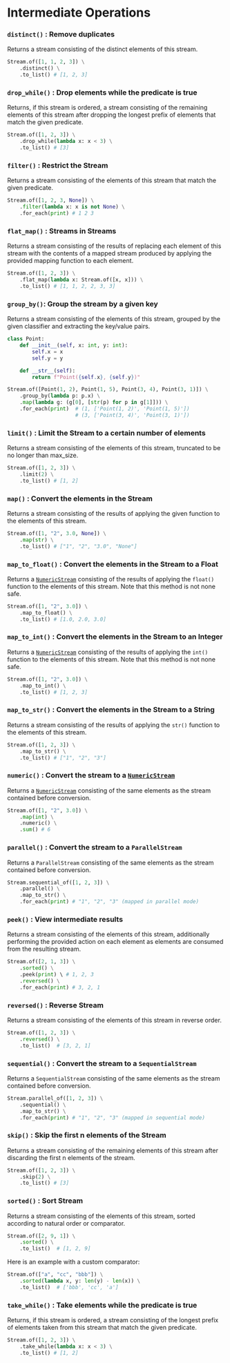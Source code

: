 # Intermediate Operations

### **`distinct()` : Remove duplicates**

Returns a stream consisting of the distinct elements of this stream.

```python
Stream.of([1, 1, 2, 3]) \
    .distinct() \
    .to_list() # [1, 2, 3]
```

### **`drop_while()` : Drop elements while the predicate is true**

Returns, if this stream is ordered, a stream consisting of the remaining elements of this stream after dropping the longest prefix of elements that match the given predicate.

```python
Stream.of([1, 2, 3]) \
    .drop_while(lambda x: x < 3) \
    .to_list() # [3]
```

### **`filter()` : Restrict the Stream**

Returns a stream consisting of the elements of this stream that match the given predicate.

```python
Stream.of([1, 2, 3, None]) \
    .filter(lambda x: x is not None) \
    .for_each(print) # 1 2 3
```

### **`flat_map()` : Streams in Streams**

Returns a stream consisting of the results of replacing each element of this stream with the contents of a mapped stream produced by applying the provided mapping function to each element.

```python
Stream.of([1, 2, 3]) \
    .flat_map(lambda x: Stream.of([x, x])) \
    .to_list() # [1, 1, 2, 2, 3, 3]
```

### `group_by()`: Group the stream by a given key

Returns a stream consisting of the elements of this stream, grouped by the given classifier and extracting the key/value pairs.

```python
class Point:
    def __init__(self, x: int, y: int):
        self.x = x
        self.y = y

    def __str__(self):
        return f"Point({self.x}, {self.y})"

Stream.of([Point(1, 2), Point(1, 5), Point(3, 4), Point(3, 1)]) \
    .group_by(lambda p: p.x) \
    .map(lambda g: (g[0], [str(p) for p in g[1]])) \
    .for_each(print)  # (1, ['Point(1, 2)', 'Point(1, 5)'])
                      # (3, ['Point(3, 4)', 'Point(3, 1)'])
```

### `limit()` : Limit the Stream to a certain number of elements

Returns a stream consisting of the elements of this stream, truncated to be no longer than max\_size.

```python
Stream.of([1, 2, 3]) \
    .limit(2) \
    .to_list() # [1, 2]
```

### **`map()` : Convert the elements in the Stream**

Returns a stream consisting of the results of applying the given function to the elements of this stream.

```python
Stream.of([1, "2", 3.0, None]) \
    .map(str) \
    .to_list() # ["1", "2", "3.0", "None"]
```

### `map_to_float()` : Convert the elements in the Stream to a Float

Returns a [`NumericStream`](numeric-stream.md) consisting of the results of applying the `float()` function to the elements of this stream. Note that this method is not none safe.

```python
Stream.of([1, "2", 3.0]) \
    .map_to_float() \
    .to_list() # [1.0, 2.0, 3.0]
```

### `map_to_int()` : Convert the elements in the Stream to an Integer

Returns a [`NumericStream`](numeric-stream.md) consisting of the results of applying the `int()` function to the elements of this stream. Note that this method is not none safe.

```python
Stream.of([1, "2", 3.0]) \
    .map_to_int() \
    .to_list() # [1, 2, 3]
```

### `map_to_str()` : Convert the elements in the Stream to a String

Returns a stream consisting of the results of applying the `str()` function to the elements of this stream.

```python
Stream.of([1, 2, 3]) \
    .map_to_str() \
    .to_list() # ["1", "2", "3"]
```

### `numeric()` : Convert the stream to a [`NumericStream`](numeric-stream.md)

Returns a [`NumericStream`](numeric-stream.md) consisting of the same elements as the stream contained before conversion.

```python
Stream.of([1, "2", 3.0]) \
    .map(int) \
    .numeric() \
    .sum() # 6
```

### `parallel()` : Convert the stream to a `ParallelStream`

Returns a `ParallelStream` consisting of the same elements as the stream contained before conversion.

```python
Stream.sequential_of([1, 2, 3]) \
    .parallel() \
    .map_to_str() \
    .for_each(print) # "1", "2", "3" (mapped in parallel mode)
```

### `peek()` : View intermediate results

Returns a stream consisting of the elements of this stream, additionally performing the provided action on each element as elements are consumed from the resulting stream.

```python
Stream.of([2, 1, 3]) \
    .sorted() \
    .peek(print) \ # 1, 2, 3
    .reversed() \
    .for_each(print) # 3, 2, 1
```

### `reversed()` : Reverse Stream

Returns a stream consisting of the elements of this stream in reverse order.

```python
Stream.of([1, 2, 3]) \
    .reversed() \
    .to_list()  # [3, 2, 1]
```

### `sequential()` : Convert the stream to a `SequentialStream`

Returns a `SequentialStream` consisting of the same elements as the stream contained before conversion.

```python
Stream.parallel_of([1, 2, 3]) \
    .sequential() \
    .map_to_str() \
    .for_each(print) # "1", "2", "3" (mapped in sequential mode)
```

### `skip()` : Skip the first n elements of the Stream

Returns a stream consisting of the remaining elements of this stream after discarding the first n elements of the stream.

```python
Stream.of([1, 2, 3]) \
    .skip(2) \
    .to_list() # [3]
```

### `sorted()` : Sort Stream

Returns a stream consisting of the elements of this stream, sorted according to natural order or comparator.

```python
Stream.of([2, 9, 1]) \
    .sorted() \
    .to_list()  # [1, 2, 9]
```

Here is an example with a custom comparator:

```python
Stream.of(["a", "cc", "bbb"]) \
    .sorted(lambda x, y: len(y) - len(x)) \
    .to_list()  # ['bbb', 'cc', 'a']
```

### `take_while()` : Take elements while the predicate is true

Returns, if this stream is ordered, a stream consisting of the longest prefix of elements taken from this stream that match the given predicate.

```python
Stream.of([1, 2, 3]) \
    .take_while(lambda x: x < 3) \
    .to_list() # [1, 2]
```
